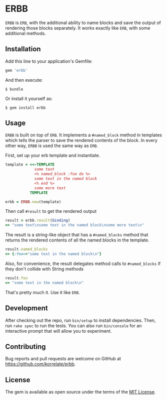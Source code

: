 # ERBB

`ERBB` is `ERB`, with the additional ability to name blocks and save the output of rendering those blocks separately. It works exactly like `ERB`, with some additional methods.

## Installation

Add this line to your application's Gemfile:

```ruby
gem 'erbb'
```

And then execute:

    $ bundle

Or install it yourself as:

    $ gem install erbb

## Usage

`ERBB` is built on top of `ERB`. It implements a `#named_block` method in templates which tells the parser to save the rendered contents of the block. In every other way, `ERBB` is used the same way as `ERB`.

First, set up your erb template and instantiate.

```ruby
template = <<~TEMPLATE
             some text
             <% named_block :foo do %>
             some text in the named block
             <% end %>
             some more text
           TEMPLATE

erbb = ERBB.new(template)
```
Then call `#result` to get the rendered output

```ruby
result = erbb.result(binding)
=> "some text\nsome text in the named block\nsome more text\n"
```
The result is a string-like object that has a `#named_blocks` method that returns the rendered contents of all the named blocks in the template.

```ruby
result.named_blocks
=> {:foo=>"some text in the named block\n"}
```

Also, for convenience, the result delegates method calls to `#named_blocks` if they don't collide with String methods

```ruby
result.foo
=> "some text in the named block\n"
```
That's pretty much it. Use it like `ERB`.

## Development

After checking out the repo, run `bin/setup` to install dependencies. Then, run `rake spec` to run the tests. You can also run `bin/console` for an interactive prompt that will allow you to experiment.

## Contributing

Bug reports and pull requests are welcome on GitHub at https://github.com/korrelate/erbb.

## License

The gem is available as open source under the terms of the [MIT License](https://opensource.org/licenses/MIT).
